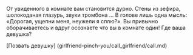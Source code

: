 От увиденного в комнате вам становится дурно. Стены из зефира, шолокоданая глазурь, 
звуки тромбона ... В голове лишь одна мысль: «Дорогая, ущепни меня, неужели я сплю?».
Вы привычно оборачиваетесь и вдруг осознаете что вы в комнате один! Где ваша девушка?

[Позвать девушку] (girlfriend-pinch-you/call_girlfriend/call.md)
